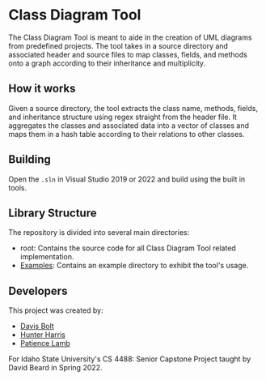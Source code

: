 # Class Diagram Tool
The Class Diagram Tool is meant to aide in the creation of UML diagrams from predefined projects. The tool takes in a source directory and associated header and source files to map classes, fields, and methods onto a graph according to their inheritance and multiplicity.

## How it works
Given a source directory, the tool extracts the class name, methods, fields, and inheritance structure using regex straight from the header file. It aggregates the classes and associated data into a vector of classes and maps them in a hash table according to their relations to other classes.

## Building

Open the `.sln` in Visual Studio 2019 or 2022 and build using the built in tools.

## Library Structure
The repository is divided into several main directories:
+ root: Contains the source code for all Class Diagram Tool related implementation.
+ [Examples](./Examples): Contains an example directory to exhibit the tool's usage.

## Developers
This project was created by:
+ [Davis Bolt](mailto:davisbolt@isu.edu)
+ [Hunter Harris](mailto:hunterharris@isu.edu)
+ [Patience Lamb](mailto:patiencelamb@isu.edu)

For Idaho State University's CS 4488: Senior Capstone Project taught by David Beard in Spring 2022.
